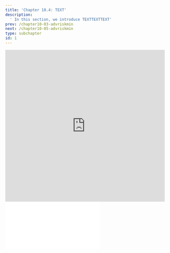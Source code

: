```yaml
---
title: 'Chapter 10.4: TEXT'
description:
  ' In this section, we introduce TEXTTEXTTEXT'
prev: /chapter10-03-advriskmin
next: /chapter10-05-advriskmin
type: subchapter
id: 1
---
```



<!-- Hier jetzt die neuen Links einpflegen -->

<exercise id="1" title="Video Lecture">
<iframe width="100%" height="480" src="https://www.youtube.com/embed/OVD0HDZ39IU" frameborder="0" allow="accelerometer; autoplay; encrypted-media; gyroscope; picture-in-picture" allowfullscreen></iframe>
</exercise>



<exercise id="2" title="Slides">
<object data="pdfs/9/slides-mlr3-intro.pdf" type="application/pdf" style="width:100%;height:480px">
    <embed src="pdfs/9/slides-mlr3-intro.pdf" type="application/pdf" />
</object>
</exercise>


